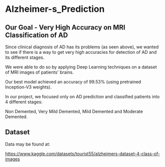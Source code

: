# Alzheimer-s_Prediction

## Our Goal - Very High Accuracy on MRI Classification of AD

Since clinical diagnosis of AD has its problems (as seen above), we wanted to see if there is a
way to get very high accuracies for detection of AD and its different stages. 

We were able to do so by applying Deep Learning techniques on a dataset of MRI images of patients' brains.

Our best model achieved an accuracy of 99.53% (using pretrained Inception-V3 weights).

In our project, we focused only on AD prediction and classified patients into 4 different
stages: 

Non Demented, Very Mild Demented, Mild Demented and Moderate Demented.

## Dataset

Data may be found at:

https://www.kaggle.com/datasets/tourist55/alzheimers-dataset-4-class-of-images
